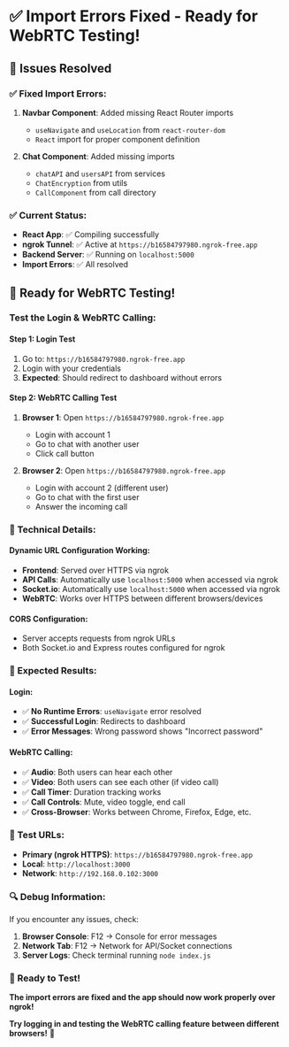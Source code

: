 # ✅ Import Errors Fixed - Ready for WebRTC Testing!

## 🎉 Issues Resolved

### **✅ Fixed Import Errors:**

1. **Navbar Component**: Added missing React Router imports

   - `useNavigate` and `useLocation` from `react-router-dom`
   - `React` import for proper component definition

2. **Chat Component**: Added missing imports
   - `chatAPI` and `usersAPI` from services
   - `ChatEncryption` from utils
   - `CallComponent` from call directory

### **✅ Current Status:**

- **React App**: ✅ Compiling successfully
- **ngrok Tunnel**: ✅ Active at `https://b16584797980.ngrok-free.app`
- **Backend Server**: ✅ Running on `localhost:5000`
- **Import Errors**: ✅ All resolved

## 🚀 Ready for WebRTC Testing!

### **Test the Login & WebRTC Calling:**

#### **Step 1: Login Test**

1. Go to: `https://b16584797980.ngrok-free.app`
2. Login with your credentials
3. **Expected**: Should redirect to dashboard without errors

#### **Step 2: WebRTC Calling Test**

1. **Browser 1**: Open `https://b16584797980.ngrok-free.app`

   - Login with account 1
   - Go to chat with another user
   - Click call button

2. **Browser 2**: Open `https://b16584797980.ngrok-free.app`
   - Login with account 2 (different user)
   - Go to chat with the first user
   - Answer the incoming call

### **🔧 Technical Details:**

#### **Dynamic URL Configuration Working:**

- **Frontend**: Served over HTTPS via ngrok
- **API Calls**: Automatically use `localhost:5000` when accessed via ngrok
- **Socket.io**: Automatically use `localhost:5000` when accessed via ngrok
- **WebRTC**: Works over HTTPS between different browsers/devices

#### **CORS Configuration:**

- Server accepts requests from ngrok URLs
- Both Socket.io and Express routes configured for ngrok

### **🎯 Expected Results:**

#### **Login:**

- ✅ **No Runtime Errors**: `useNavigate` error resolved
- ✅ **Successful Login**: Redirects to dashboard
- ✅ **Error Messages**: Wrong password shows "Incorrect password"

#### **WebRTC Calling:**

- ✅ **Audio**: Both users can hear each other
- ✅ **Video**: Both users can see each other (if video call)
- ✅ **Call Timer**: Duration tracking works
- ✅ **Call Controls**: Mute, video toggle, end call
- ✅ **Cross-Browser**: Works between Chrome, Firefox, Edge, etc.

### **📱 Test URLs:**

- **Primary (ngrok HTTPS)**: `https://b16584797980.ngrok-free.app`
- **Local**: `http://localhost:3000`
- **Network**: `http://192.168.0.102:3000`

### **🔍 Debug Information:**

If you encounter any issues, check:

1. **Browser Console**: F12 → Console for error messages
2. **Network Tab**: F12 → Network for API/Socket connections
3. **Server Logs**: Check terminal running `node index.js`

### **🎉 Ready to Test!**

**The import errors are fixed and the app should now work properly over ngrok!**

**Try logging in and testing the WebRTC calling feature between different browsers!** 🚀

